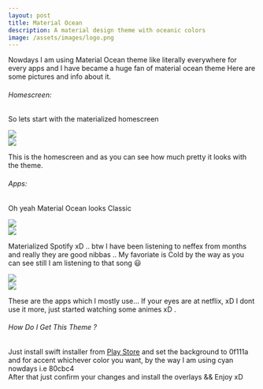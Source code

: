```yaml
---
layout: post
title: Material Ocean
description: A material design theme with oceanic colors
image: /assets/images/logo.png
---
```


Nowdays I am using Material Ocean theme like literally everywhere for every apps and I have became a huge fan of material ocean theme
Here are some pictures and info about it.

###### Homescreen:

So lets start with the materialized homescreen

<div class="row 200%">
    <div class="6u 12u$(medium)">
    <img src="/assets/images/newhome.png">
    </div>
    <div class="6u 12u$(medium)">
    <img src="/assets/images/newqs.png">
    </div>
</div>
 
This is the homescreen and as you can see how much pretty it looks with the theme.

###### Apps:

Oh yeah Material Ocean looks Classic 

<div class="row 200%">
    <div class="6u 12u$(medium)">
    <img src="/assets/images/spotify.png">
    </div>
    <div class="6u 12u$(medium)">
    <img src="/assets/images/cold.png">
    </div>
</div>
 
Materialized Spotify xD .. btw I have been listening to neffex from months and really they are good nibbas .. My favoriate is Cold by the way as you can see still I am listening to that song 😃

<div class="row 200%">
    <div class="6u 12u$(medium)">
    <img src="/assets/images/tg.png">
    </div>
    <div class="6u 12u$(medium)">
    <img src="/assets/images/netflix.png">
    </div>
</div>

These are the apps which I mostly use... If your eyes are at netflix, xD  I dont use it more, just started watching some animes xD .

###### How Do I Get This Theme ?

Just install swift installer from <a target="_blank" href= "https://play.google.com/store/apps/details?id=com.brit.swiftinstaller">Play Store</a>  and set the background to 0f111a and for accent whichever color you want, by the way I am using cyan nowdays i.e 80cbc4 <br>
After that just confirm your changes and install the overlays && Enjoy xD 

